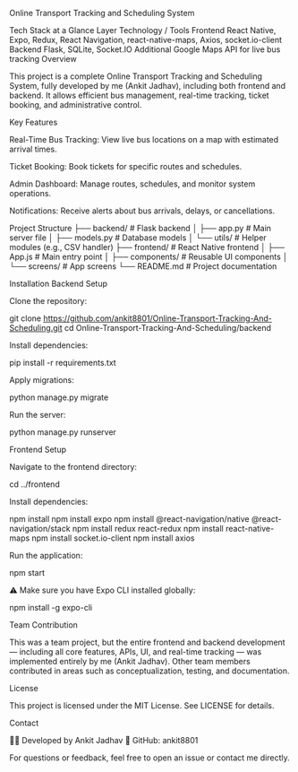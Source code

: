 Online Transport Tracking and Scheduling System

Tech Stack at a Glance
Layer	Technology / Tools
Frontend	React Native, Expo, Redux, React Navigation, react-native-maps, Axios, socket.io-client
Backend	Flask, SQLite, Socket.IO
Additional	Google Maps API for live bus tracking
Overview

This project is a complete Online Transport Tracking and Scheduling System, fully developed by me (Ankit Jadhav), including both frontend and backend.
It allows efficient bus management, real-time tracking, ticket booking, and administrative control.

Key Features

Real-Time Bus Tracking: View live bus locations on a map with estimated arrival times.

Ticket Booking: Book tickets for specific routes and schedules.

Admin Dashboard: Manage routes, schedules, and monitor system operations.

Notifications: Receive alerts about bus arrivals, delays, or cancellations.

Project Structure
├── backend/        # Flask backend
│   ├── app.py      # Main server file
│   ├── models.py   # Database models
│   └── utils/      # Helper modules (e.g., CSV handler)
├── frontend/       # React Native frontend
│   ├── App.js      # Main entry point
│   ├── components/ # Reusable UI components
│   └── screens/    # App screens
└── README.md       # Project documentation

Installation
Backend Setup

Clone the repository:

git clone https://github.com/ankit8801/Online-Transport-Tracking-And-Scheduling.git
cd Online-Transport-Tracking-And-Scheduling/backend


Install dependencies:

pip install -r requirements.txt


Apply migrations:

python manage.py migrate


Run the server:

python manage.py runserver

Frontend Setup

Navigate to the frontend directory:

cd ../frontend


Install dependencies:

npm install
npm install expo
npm install @react-navigation/native @react-navigation/stack
npm install redux react-redux
npm install react-native-maps
npm install socket.io-client
npm install axios


Run the application:

npm start


⚠️ Make sure you have Expo CLI installed globally:

npm install -g expo-cli

Team Contribution

This was a team project, but the entire frontend and backend development — including all core features, APIs, UI, and real-time tracking — was implemented entirely by me (Ankit Jadhav).
Other team members contributed in areas such as conceptualization, testing, and documentation.

License

This project is licensed under the MIT License. See LICENSE
 for details.

Contact

👨‍💻 Developed by Ankit Jadhav
🔗 GitHub: ankit8801

For questions or feedback, feel free to open an issue or contact me directly.